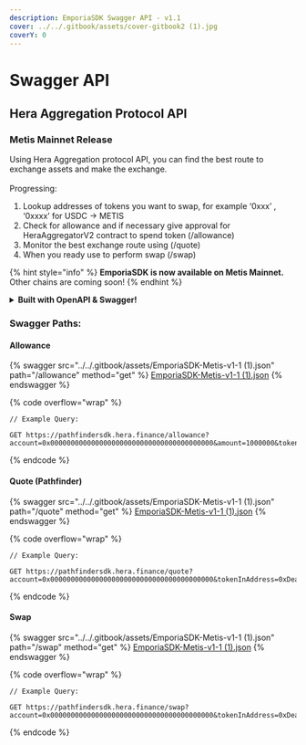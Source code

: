 ```yaml
---
description: EmporiaSDK Swagger API - v1.1
cover: ../../.gitbook/assets/cover-gitbook2 (1).jpg
coverY: 0
---
```


# Swagger API

## Hera Aggregation Protocol API

### Metis Mainnet Release

Using Hera Aggregation protocol API, you can find the best route to exchange assets and make the exchange.\
\
Progressing:

1. Lookup addresses of tokens you want to swap, for example ‘0xxx’ , ‘0xxxx’ for USDC -> METIS
2. Check for allowance and if necessary give approval for HeraAggregatorV2 contract to spend token (/allowance)
3. Monitor the best exchange route using (/quote)
4. When you ready use to perform swap (/swap)

{% hint style="info" %}
**EmporiaSDK is now available on Metis Mainnet.** Other chains are coming soon!
{% endhint %}

<details>

<summary><strong>Built with OpenAPI &#x26; Swagger!</strong></summary>

Design, describe, and document your API on the first open source editor supporting multiple API specifications and serialization formats. The Swagger Editor offers an easy way to get started with the OpenAPI Specification (formerly known as Swagger) as well as the AsyncAPI specification, with support for Swagger 2.0, OpenAPI 3.0, and AsyncAPI 2.\* versions.

</details>

### Swagger Paths:

#### Allowance&#x20;

{% swagger src="../../.gitbook/assets/EmporiaSDK-Metis-v1-1 (1).json" path="/allowance" method="get" %}
[EmporiaSDK-Metis-v1-1 (1).json](<../../.gitbook/assets/EmporiaSDK-Metis-v1-1 (1).json>)
{% endswagger %}

{% code overflow="wrap" %}
```
// Example Query:

GET https://pathfindersdk.hera.finance/allowance?account=0x0000000000000000000000000000000000000000&amount=1000000&tokenInAddress=0xEA32A96608495e54156Ae48931A7c20f0dcc1a21
```
{% endcode %}

#### Quote (Pathfinder)

{% swagger src="../../.gitbook/assets/EmporiaSDK-Metis-v1-1 (1).json" path="/quote" method="get" %}
[EmporiaSDK-Metis-v1-1 (1).json](<../../.gitbook/assets/EmporiaSDK-Metis-v1-1 (1).json>)
{% endswagger %}

{% code overflow="wrap" %}
```
// Example Query:

GET https://pathfindersdk.hera.finance/quote?account=0x0000000000000000000000000000000000000000&tokenInAddress=0xDeadDeAddeAddEAddeadDEaDDEAdDeaDDeAD0000&tokenInChainId=1088&tokenOutAddress=0xEA32A96608495e54156Ae48931A7c20f0dcc1a21&tokenOutChainId=1088&amount=100000000000000000000&type=exactIn
```
{% endcode %}

#### Swap

{% swagger src="../../.gitbook/assets/EmporiaSDK-Metis-v1-1 (1).json" path="/swap" method="get" %}
[EmporiaSDK-Metis-v1-1 (1).json](<../../.gitbook/assets/EmporiaSDK-Metis-v1-1 (1).json>)
{% endswagger %}

{% code overflow="wrap" %}
```
// Example Query:

GET https://pathfindersdk.hera.finance/swap?account=0x0000000000000000000000000000000000000000&tokenInAddress=0xDeadDeAddeAddEAddeadDEaDDEAdDeaDDeAD0000&tokenInChainId=1088&tokenOutAddress=0xEA32A96608495e54156Ae48931A7c20f0dcc1a21&tokenOutChainId=1088&amount=100000000000000000000
```
{% endcode %}
